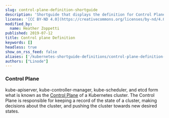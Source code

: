 ```yaml
---
slug: control-plane-definition-shortguide
description: 'Shortguide that displays the definition for Control Plane.'
license: '[CC BY-ND 4.0](https://creativecommons.org/licenses/by-nd/4.0)'
modified_by:
  name: Heather Zoppetti
published: 2019-07-12
title: Control plane Definition
keywords: []
headless: true
show_on_rss_feed: false
aliases: ['/kubernetes-shortguide-definitions/control-plane-definition-shortguide/']
authors: ["Linode"]
---
```


### Control Plane

kube-apiserver, kube-controller-manager, kube-scheduler, and etcd form what is known as the [Control Plane](https://kubernetes.io/docs/concepts/#kubernetes-control-plane) of a Kubernetes cluster. The Control Plane is responsible for keeping a record of the state of a cluster, making decisions about the cluster, and pushing the cluster towards new desired states.
